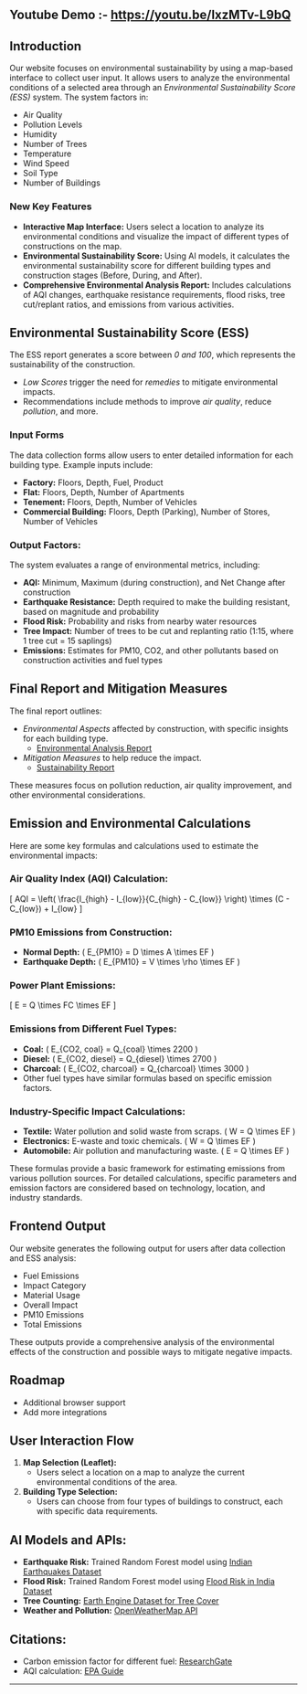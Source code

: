 

## Youtube Demo :- https://youtu.be/IxzMTv-L9bQ

## Introduction
Our website focuses on environmental sustainability by using a map-based interface to collect user input. It allows users to analyze the environmental conditions of a selected area through an *Environmental Sustainability Score (ESS)* system. The system factors in:

- Air Quality
- Pollution Levels
- Humidity
- Number of Trees
- Temperature
- Wind Speed
- Soil Type
- Number of Buildings

### New Key Features
- **Interactive Map Interface:** Users select a location to analyze its environmental conditions and visualize the impact of different types of constructions on the map.
- **Environmental Sustainability Score:** Using AI models, it calculates the environmental sustainability score for different building types and construction stages (Before, During, and After).
- **Comprehensive Environmental Analysis Report:** Includes calculations of AQI changes, earthquake resistance requirements, flood risks, tree cut/replant ratios, and emissions from various activities.

## Environmental Sustainability Score (ESS)
The ESS report generates a score between *0 and 100*, which represents the sustainability of the construction.

- *Low Scores* trigger the need for *remedies* to mitigate environmental impacts.
- Recommendations include methods to improve *air quality*, reduce *pollution*, and more.

### Input Forms
The data collection forms allow users to enter detailed information for each building type. Example inputs include:
- **Factory:** Floors, Depth, Fuel, Product
- **Flat:** Floors, Depth, Number of Apartments
- **Tenement:** Floors, Depth, Number of Vehicles
- **Commercial Building:** Floors, Depth (Parking), Number of Stores, Number of Vehicles

### Output Factors:
The system evaluates a range of environmental metrics, including:
- **AQI:** Minimum, Maximum (during construction), and Net Change after construction
- **Earthquake Resistance:** Depth required to make the building resistant, based on magnitude and probability
- **Flood Risk:** Probability and risks from nearby water resources
- **Tree Impact:** Number of trees to be cut and replanting ratio (1:15, where 1 tree cut = 15 saplings)
- **Emissions:** Estimates for PM10, CO2, and other pollutants based on construction activities and fuel types

## Final Report and Mitigation Measures
The final report outlines:
- *Environmental Aspects* affected by construction, with specific insights for each building type.
  - [Environmental Analysis Report](https://github.com/Jay-1409/Storage/blob/ca19018f0f0f54c1c1f5eb7a57b037a0b4e065fe/ESS_Report%20(6).pdf)
- *Mitigation Measures* to help reduce the impact.
  - [Sustainability Report](https://github.com/Jay-1409/Storage/blob/bacf1ff2bfc9526685900996c717b15b4b9fa53f/Environmental_Sustainability_Report_(12)%5B1%5D.pdf)

These measures focus on pollution reduction, air quality improvement, and other environmental considerations.

## Emission and Environmental Calculations
Here are some key formulas and calculations used to estimate the environmental impacts:

### Air Quality Index (AQI) Calculation:
\[ AQI = \left( \frac{I_{high} - I_{low}}{C_{high} - C_{low}} \right) \times (C - C_{low}) + I_{low} \]

### PM10 Emissions from Construction:
- **Normal Depth:** \( E_{PM10} = D \times A \times EF \)
- **Earthquake Depth:** \( E_{PM10} = V \times \rho \times EF \)

### Power Plant Emissions:
\[ E = Q \times FC \times EF \]

### Emissions from Different Fuel Types:
- **Coal:** \( E_{CO2, coal} = Q_{coal} \times 2200 \)
- **Diesel:** \( E_{CO2, diesel} = Q_{diesel} \times 2700 \)
- **Charcoal:** \( E_{CO2, charcoal} = Q_{charcoal} \times 3000 \)
- Other fuel types have similar formulas based on specific emission factors.

### Industry-Specific Impact Calculations:
- **Textile:** Water pollution and solid waste from scraps. \( W = Q \times EF \)
- **Electronics:** E-waste and toxic chemicals. \( W = Q \times EF \)
- **Automobile:** Air pollution and manufacturing waste. \( E = Q \times EF \)
  
These formulas provide a basic framework for estimating emissions from various pollution sources. For detailed calculations, specific parameters and emission factors are considered based on technology, location, and industry standards.

## Frontend Output
Our website generates the following output for users after data collection and ESS analysis:

- Fuel Emissions
- Impact Category
- Material Usage
- Overall Impact
- PM10 Emissions
- Total Emissions

These outputs provide a comprehensive analysis of the environmental effects of the construction and possible ways to mitigate negative impacts.

## Roadmap

- Additional browser support
- Add more integrations

## User Interaction Flow
1. **Map Selection (Leaflet):**
   - Users select a location on a map to analyze the current environmental conditions of the area.
2. **Building Type Selection:**
   - Users can choose from four types of buildings to construct, each with specific data requirements.

## AI Models and APIs:
- **Earthquake Risk:** Trained Random Forest model using [Indian Earthquakes Dataset](https://www.kaggle.com/datasets/parulpandey/indian-earthquakes-dataset2018-onwards)
- **Flood Risk:** Trained Random Forest model using [Flood Risk in India Dataset](https://www.kaggle.com/datasets/s3programmer/flood-risk-in-india)
- **Tree Counting:** [Earth Engine Dataset for Tree Cover](https://developers.google.com/earth-engine/datasets/catalog/UMD_hansen_global_forest_change_2023_v1_11)
- **Weather and Pollution:** [OpenWeatherMap API](https://api.openweathermap.org)

## Citations:

- Carbon emission factor for different fuel: [ResearchGate](https://www.researchgate.net/figure/Carbon-emission-factors-for-each-fuel-type_tbl1_329926311)
- AQI calculation: [EPA Guide](https://www.epa.gov/sites/default/files/2014-05/documents/zell-aqi.pdf)

---
